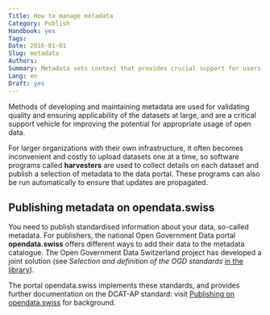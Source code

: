 ```yaml
---
Title: How to manage metadata
Category: Publish
Handbook: yes
Tags:
Date: 2016-01-01
Slug: metadata
Authors:
Summary: Metadata sets context that provides crucial support for users to be able to interpret and reuse the data itself.
Lang: en
Draft: yes
---
```


Methods of developing and maintaining metadata are used for validating quality and ensuring applicability of the datasets at large, and are a critical support vehicle for improving the potential for appropriate usage of open data.

For larger organizations with their own infrastructure, it often becomes inconvenient and costly to upload datasets one at a time, so software programs called **harvesters** are used to collect details on each dataset and publish a selection of metadata to the data portal. These programs can also be run automatically to ensure that updates are propagated.

## Publishing metadata on opendata.swiss

You need to publish standardised information about your data, so-called metadata.  For publishers, the national Open Government Data portal **opendata.swiss** offers different ways to add their data to the metadata catalogue. The Open Government Data Switzerland project has developed a joint solution (see *Selection and definition of the OGD standards* [in the library](/category/library)).

The portal opendata.swiss implements these standards, and provides further documentation on the DCAT-AP standard: visit [Publishing on opendata.swiss](/publish/opendata-swiss) for background.
